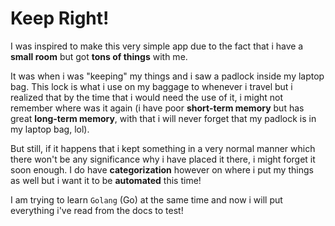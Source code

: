 # Keep Right!

I was inspired to make this very simple app due to the fact that i have a **small room** but got **tons of things** with me.

It was when i was "keeping" my things and i saw a padlock inside my laptop bag. This lock is what i use on my baggage to whenever i travel but i realized that by the time that i would need the use of it, i might not remember where was it again (i have poor **short-term memory** but has great **long-term memory**, with that i will never forget that my padlock is in my laptop bag, lol).

But still, if it happens that i kept something in a very normal manner which there won't be any significance why i have placed it there, i might forget it soon enough. I do have **categorization** however on where i put my things as well but i want it to be **automated** this time!

I am trying to learn `Golang` (Go) at the same time and now i will put everything i've read from the docs to test!

